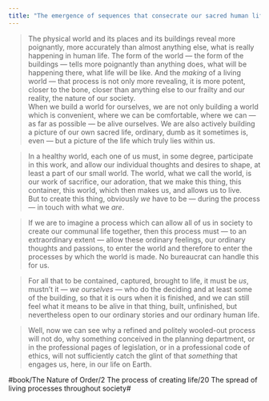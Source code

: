```yaml
---
title: "The emergence of sequences that consecrate our sacred human life"
---
```


> The physical world and its places and its buildings reveal more poignantly, more accurately than almost anything else, what is really happening in human life. The form of the world — the form of the buildings — tells more poignantly than anything does, what will be happening there, what life will be like. And the *making* of a living world — that process is not only more revealing, it is more potent, closer to the bone, closer than anything else to our frailty and our reality, the nature of our society.  
> When we build a world for ourselves, we are not only building a world which is convenient, where we can be comfortable, where we can — as far as possible — be alive ourselves. We are also actively building a picture of our own sacred life, ordinary, dumb as it sometimes is, even — but a picture of the life which truly lies within us.  

> In a healthy world, each one of us must, in some degree, participate in this work, and allow our individual thoughts and desires to shape, at least a part of our small world. The world, what we call the world, is our work of sacrifice, our adoration, that we make this thing, this container, this world, which then makes us, and allows us to live.  
> But to create this thing, obviously *we* have to be — during the process — in touch with what we *are*.  

> If we are to imagine a process which can allow all of us in society to create our communal life together, then this process must — to an extraordinary extent — allow these ordinary feelings, our ordinary thoughts and passions, to enter the world and therefore to enter the processes by which the world is made. No bureaucrat can handle this for us.  

> For all that to be contained, captured, brought to life, it must be *us*, mustn’t it — *we ourselves* — who do the deciding and at least some of the building, so that it is ours when it is finished, and we can still feel what it means to be alive in that thing, built, unfinished, but nevertheless open to our ordinary stories and our ordinary human life.  

> Well, now we can see why a refined and politely wooled-out process will not do, why something conceived in the planning department, or in the professional pages of legislation, or in a professional code of ethics, will not sufficiently catch the glint of that *something* that engages us, here, in our life on Earth.  

#book/The Nature of Order/2 The process of creating life/20 The spread of living processes throughout society#
